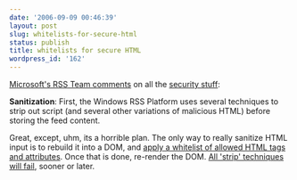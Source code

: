 ```yaml
---
date: '2006-09-09 00:46:39'
layout: post
slug: whitelists-for-secure-html
status: publish
title: whitelists for secure HTML
wordpress_id: '162'
---
```



[Microsoft's RSS Team comments](http://blogs.msdn.com/rssteam/archive/2006/09/09/747111.aspx) on all the [security stuff](http://www.snellspace.com/wp/?p=448):




> 
**Sanitization**: First, the Windows RSS Platform uses several techniques to strip out script (and several other variations of malicious HTML) before storing the feed content.





Great, except, uhm, its a horrible plan. The only way to really sanitize HTML input is to rebuild it into a DOM, and [apply a whitelist of allowed HTML tags and attributes](http://www.feedparser.org/docs/html-sanitization.html).  Once that is done, re-render the DOM. [All 'strip' techniques will fail](http://ha.ckers.org/xss.html), sooner or later.


